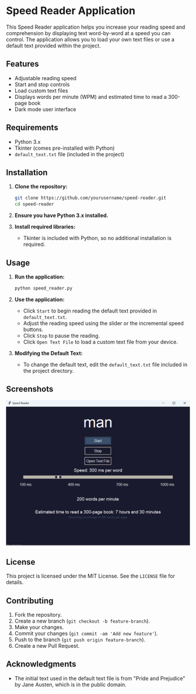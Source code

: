 # Speed Reader Application

This Speed Reader application helps you increase your reading speed and comprehension by displaying text word-by-word at a speed you can control. The application allows you to load your own text files or use a default text provided within the project.

## Features

- Adjustable reading speed
- Start and stop controls
- Load custom text files
- Displays words per minute (WPM) and estimated time to read a 300-page book
- Dark mode user interface

## Requirements

- Python 3.x
- Tkinter (comes pre-installed with Python)
- `default_text.txt` file (included in the project)

## Installation

1. **Clone the repository:**
    ```bash
    git clone https://github.com/yourusername/speed-reader.git
    cd speed-reader
    ```

2. **Ensure you have Python 3.x installed.**

3. **Install required libraries:**
    - Tkinter is included with Python, so no additional installation is required.

## Usage

1. **Run the application:**
    ```bash
    python speed_reader.py
    ```

2. **Use the application:**
    - Click `Start` to begin reading the default text provided in `default_text.txt`.
    - Adjust the reading speed using the slider or the incremental speed buttons.
    - Click `Stop` to pause the reading.
    - Click `Open Text File` to load a custom text file from your device.

3. **Modifying the Default Text:**
    - To change the default text, edit the `default_text.txt` file included in the project directory.

## Screenshots

![Speed Reader UI](./assets/speed_reader_screenshot.png)

## License

This project is licensed under the MIT License. See the `LICENSE` file for details.

## Contributing

1. Fork the repository.
2. Create a new branch (`git checkout -b feature-branch`).
3. Make your changes.
4. Commit your changes (`git commit -am 'Add new feature'`).
5. Push to the branch (`git push origin feature-branch`).
6. Create a new Pull Request.

## Acknowledgments

- The initial text used in the default text file is from "Pride and Prejudice" by Jane Austen, which is in the public domain.


